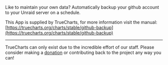 Like to maintain your own data? Automatically backup your github account to your Unraid server on a schedule.

This App is supplied by TrueCharts, for more information visit the manual: [https://truecharts.org/charts/stable/github-backup](https://truecharts.org/charts/stable/github-backup)

---

TrueCharts can only exist due to the incredible effort of our staff.
Please consider making a [donation](https://truecharts.org/sponsor) or contributing back to the project any way you can!
